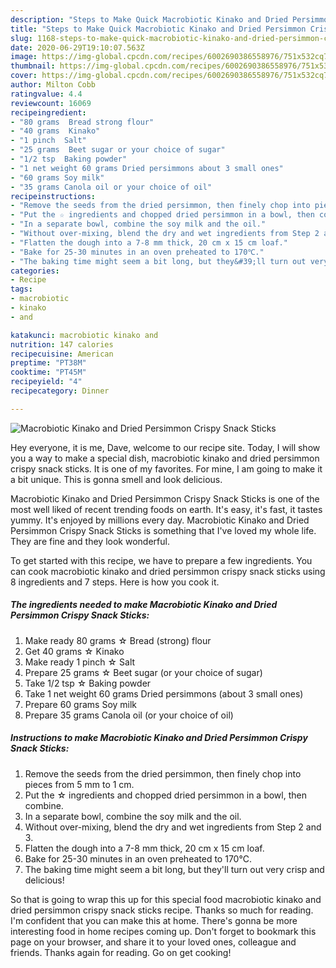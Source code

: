 ```yaml
---
description: "Steps to Make Quick Macrobiotic Kinako and Dried Persimmon Crispy Snack Sticks"
title: "Steps to Make Quick Macrobiotic Kinako and Dried Persimmon Crispy Snack Sticks"
slug: 1168-steps-to-make-quick-macrobiotic-kinako-and-dried-persimmon-crispy-snack-sticks
date: 2020-06-29T19:10:07.563Z
image: https://img-global.cpcdn.com/recipes/6002690386558976/751x532cq70/macrobiotic-kinako-and-dried-persimmon-crispy-snack-sticks-recipe-main-photo.jpg
thumbnail: https://img-global.cpcdn.com/recipes/6002690386558976/751x532cq70/macrobiotic-kinako-and-dried-persimmon-crispy-snack-sticks-recipe-main-photo.jpg
cover: https://img-global.cpcdn.com/recipes/6002690386558976/751x532cq70/macrobiotic-kinako-and-dried-persimmon-crispy-snack-sticks-recipe-main-photo.jpg
author: Milton Cobb
ratingvalue: 4.4
reviewcount: 16069
recipeingredient:
- "80 grams  Bread strong flour"
- "40 grams  Kinako"
- "1 pinch  Salt"
- "25 grams  Beet sugar or your choice of sugar"
- "1/2 tsp  Baking powder"
- "1 net weight 60 grams Dried persimmons about 3 small ones"
- "60 grams Soy milk"
- "35 grams Canola oil or your choice of oil"
recipeinstructions:
- "Remove the seeds from the dried persimmon, then finely chop into pieces from 5 mm to 1 cm."
- "Put the ☆ ingredients and chopped dried persimmon in a bowl, then combine."
- "In a separate bowl, combine the soy milk and the oil."
- "Without over-mixing, blend the dry and wet ingredients from Step 2 and 3."
- "Flatten the dough into a 7-8 mm thick, 20 cm x 15 cm loaf."
- "Bake for 25-30 minutes in an oven preheated to 170℃."
- "The baking time might seem a bit long, but they&#39;ll turn out very crisp and delicious!"
categories:
- Recipe
tags:
- macrobiotic
- kinako
- and

katakunci: macrobiotic kinako and 
nutrition: 147 calories
recipecuisine: American
preptime: "PT38M"
cooktime: "PT45M"
recipeyield: "4"
recipecategory: Dinner

---
```



![Macrobiotic Kinako and Dried Persimmon Crispy Snack Sticks](https://img-global.cpcdn.com/recipes/6002690386558976/751x532cq70/macrobiotic-kinako-and-dried-persimmon-crispy-snack-sticks-recipe-main-photo.jpg)

Hey everyone, it is me, Dave, welcome to our recipe site. Today, I will show you a way to make a special dish, macrobiotic kinako and dried persimmon crispy snack sticks. It is one of my favorites. For mine, I am going to make it a bit unique. This is gonna smell and look delicious.

Macrobiotic Kinako and Dried Persimmon Crispy Snack Sticks is one of the most well liked of recent trending foods on earth. It's easy, it's fast, it tastes yummy. It's enjoyed by millions every day. Macrobiotic Kinako and Dried Persimmon Crispy Snack Sticks is something that I've loved my whole life. They are fine and they look wonderful.




To get started with this recipe, we have to prepare a few ingredients. You can cook macrobiotic kinako and dried persimmon crispy snack sticks using 8 ingredients and 7 steps. Here is how you cook it.

<!--inarticleads1-->

##### The ingredients needed to make Macrobiotic Kinako and Dried Persimmon Crispy Snack Sticks:

1. Make ready 80 grams ☆ Bread (strong) flour
1. Get 40 grams ☆ Kinako
1. Make ready 1 pinch ☆ Salt
1. Prepare 25 grams ☆ Beet sugar (or your choice of sugar)
1. Take 1/2 tsp ☆ Baking powder
1. Take 1 net weight 60 grams Dried persimmons (about 3 small ones)
1. Prepare 60 grams Soy milk
1. Prepare 35 grams Canola oil (or your choice of oil)




<!--inarticleads2-->

##### Instructions to make Macrobiotic Kinako and Dried Persimmon Crispy Snack Sticks:

1. Remove the seeds from the dried persimmon, then finely chop into pieces from 5 mm to 1 cm.
1. Put the ☆ ingredients and chopped dried persimmon in a bowl, then combine.
1. In a separate bowl, combine the soy milk and the oil.
1. Without over-mixing, blend the dry and wet ingredients from Step 2 and 3.
1. Flatten the dough into a 7-8 mm thick, 20 cm x 15 cm loaf.
1. Bake for 25-30 minutes in an oven preheated to 170℃.
1. The baking time might seem a bit long, but they&#39;ll turn out very crisp and delicious!




So that is going to wrap this up for this special food macrobiotic kinako and dried persimmon crispy snack sticks recipe. Thanks so much for reading. I'm confident that you can make this at home. There's gonna be more interesting food in home recipes coming up. Don't forget to bookmark this page on your browser, and share it to your loved ones, colleague and friends. Thanks again for reading. Go on get cooking!
